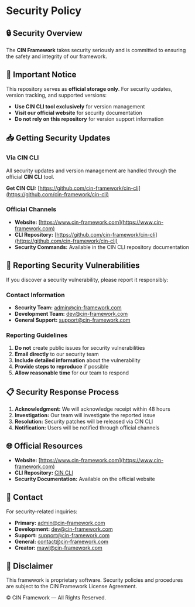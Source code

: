 # Security Policy

## 🔒 Security Overview

The **CIN Framework** takes security seriously and is committed to ensuring the safety and integrity of our framework.

## 🚨 Important Notice

This repository serves as **official storage only**. For security updates, version tracking, and supported versions:

- **Use CIN CLI tool exclusively** for version management
- **Visit our official website** for security documentation
- **Do not rely on this repository** for version support information

## 📥 Getting Security Updates

### Via CIN CLI

All security updates and version management are handled through the official **CIN CLI** tool.

**Get CIN CLI:** [https://github.com/cin-framework/cin-cli](https://github.com/cin-framework/cin-cli)

### Official Channels
- **Website:** [https://www.cin-framework.com](https://www.cin-framework.com)
- **CLI Repository:** [https://github.com/cin-framework/cin-cli](https://github.com/cin-framework/cin-cli)
- **Security Commands:** Available in the CIN CLI repository documentation

## 🐛 Reporting Security Vulnerabilities

If you discover a security vulnerability, please report it responsibly:

### Contact Information
- **Security Team:** admin@cin-framework.com
- **Development Team:** dev@cin-framework.com
- **General Support:** support@cin-framework.com

### Reporting Guidelines

1. **Do not** create public issues for security vulnerabilities
2. **Email directly** to our security team
3. **Include detailed information** about the vulnerability
4. **Provide steps to reproduce** if possible
5. **Allow reasonable time** for our team to respond

## 📋 Security Response Process

1. **Acknowledgment:** We will acknowledge receipt within 48 hours
2. **Investigation:** Our team will investigate the reported issue
3. **Resolution:** Security patches will be released via CIN CLI
4. **Notification:** Users will be notified through official channels

## 🌐 Official Resources

- **Website:** [https://www.cin-framework.com](https://www.cin-framework.com)
- **CLI Repository:** [CIN CLI](https://github.com/cin-framework/cin-cli)
- **Security Documentation:** Available on the official website

## 📧 Contact

For security-related inquiries:
- **Primary:** admin@cin-framework.com
- **Development:** dev@cin-framework.com
- **Support:** support@cin-framework.com
- **General:** contact@cin-framework.com
- **Creator:** mawi@cin-framework.com

## 📜 Disclaimer

This framework is proprietary software. Security policies and procedures are subject to the CIN Framework License Agreement.

© CIN Framework — All Rights Reserved.